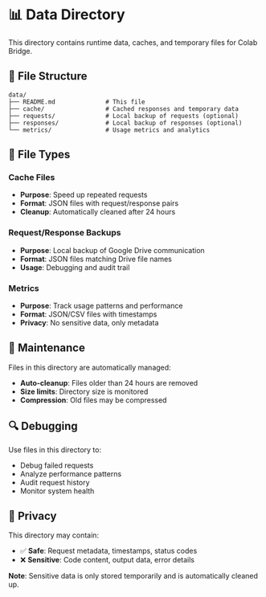 # 📊 Data Directory

This directory contains runtime data, caches, and temporary files for Colab Bridge.

## 📁 File Structure

```
data/
├── README.md              # This file
├── cache/                 # Cached responses and temporary data
├── requests/              # Local backup of requests (optional)
├── responses/             # Local backup of responses (optional)
└── metrics/               # Usage metrics and analytics
```

## 🔄 File Types

### Cache Files
- **Purpose**: Speed up repeated requests
- **Format**: JSON files with request/response pairs
- **Cleanup**: Automatically cleaned after 24 hours

### Request/Response Backups
- **Purpose**: Local backup of Google Drive communication
- **Format**: JSON files matching Drive file names
- **Usage**: Debugging and audit trail

### Metrics
- **Purpose**: Track usage patterns and performance
- **Format**: JSON/CSV files with timestamps
- **Privacy**: No sensitive data, only metadata

## 🧹 Maintenance

Files in this directory are automatically managed:

- **Auto-cleanup**: Files older than 24 hours are removed
- **Size limits**: Directory size is monitored
- **Compression**: Old files may be compressed

## 🔍 Debugging

Use files in this directory to:
- Debug failed requests
- Analyze performance patterns
- Audit request history
- Monitor system health

## 🚨 Privacy

This directory may contain:
- ✅ **Safe**: Request metadata, timestamps, status codes
- ❌ **Sensitive**: Code content, output data, error details

**Note**: Sensitive data is only stored temporarily and is automatically cleaned up.